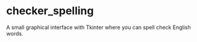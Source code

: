 # checker_spelling

A small graphical interface with Tkinter where you can spell check English words.